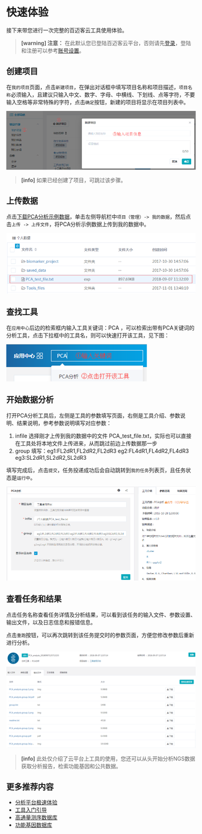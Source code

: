 # 快速体验

接下来带您进行一次完整的百迈客云工具使用体验。

> **[warning] 注意：** 在此默认您已登陆百迈客云平台，否则请先[登录](https://international.biocloud.net/zh/user/login)，登陆和注册可以参考[账号设置](account-settings.md)。

## 创建项目

在`我的项目`页面，点击`新建项目`，在弹出对话框中填写项目名称和项目描述，`项目名称`必须输入，且建议只输入中文、数字、字母、中横线、下划线、点等字符，不要输入空格等非常特殊的字符，点击`确定`按钮，新建的项目将显示在项目列表中。

![创建项目](./img/create-a-project.png)

> **[info]** 如果已经创建了项目，可跳过该步骤。

## 上传数据

点击[下载PCA分析示例数据](https://img.biocloud.net/docs/PCA_test_file.txt)，单击左侧导航栏中`项目（管理）-> 我的数据`，然后点击`上传 -> 上传文件`，将PCA分析示例数据上传到我的数据中。

![pca_test_file](./img/pca_test_file.png)

## 查找工具

在`应用中心`后边的检索框内输入工具关键词：PCA ，可以检索出带有PCA关键词的分析工具，点击下拉框中的工具名，则可以快速打开该工具，见下图：

![查找工具](./img/search-pca-tool.png)

## 开始数据分析

打开PCA分析工具后，左侧是工具的参数填写页面，右侧是工具介绍、参数说明、结果说明，参考参数说明填写对应参数：

1. infile 选择刚才上传到我的数据中的文件 PCA_test_file.txt，实际也可以直接在工具处将本地文件上传进来，从而跳过前边上传数据那一步
2. group 填写：eg1:FL2dR1,FL2dR2,FL2dR3 eg2:FL4dR1,FL4dR2,FL4dR3 eg3:SL2dR1,SL2dR2,SL2dR3

填写完成后，点击`提交`，任务投递成功后会自动跳转到`我的任务`列表页，且任务状态是`运行中`。

![pca-parameter](./img/pca-parameter.png)

## 查看任务和结果

点击任务名称查看任务详情及分析结果，可以看到该任务的输入文件、参数设置、输出文件，以及日志信息和报错信息。

点击`重跑`按钮，可以再次跳转到该任务提交时的参数页面，方便您修改参数后重新进行分析。

![pca-result](./img/pca-result.png)

> **[info]** 此处仅介绍了云平台上工具的使用，您还可以从头开始分析NGS数据获取分析报告，检索功能基因和公共数据。

## 更多推荐内容

* [分析平台极速体验](workflow-on-bmkcloud/quick-use-workflow.md)
* [工具入门引导](tools-on-bmkcloud/tools-help.md)
* [高通量测序数据库](public-database/sra-on-bmkcloud.md)
* [功能基因数据库](public-database/gene-database.md)
